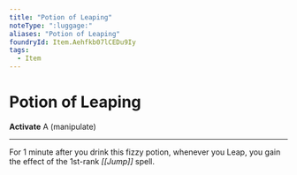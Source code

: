 ```yaml
---
title: "Potion of Leaping"
noteType: ":luggage:"
aliases: "Potion of Leaping"
foundryId: Item.Aehfkb07lCEDu9Iy
tags:
  - Item
---
```


# Potion of Leaping

**Activate** A (manipulate)

* * *

For 1 minute after you drink this fizzy potion, whenever you Leap, you gain the effect of the 1st-rank _[[Jump]]_ spell.
